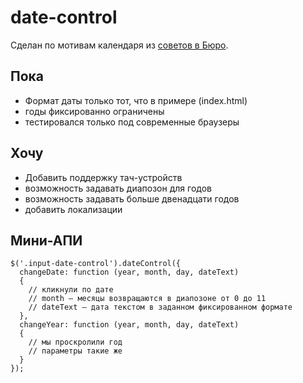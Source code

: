 date-control
============

Сделан по мотивам календаря из [советов в Бюро](http://artgorbunov.ru/bb/soviet/20070628/).

## Пока

* Формат даты только тот, что в примере (index.html)
* годы фиксированно ограничены
* тестировался только под современные браузеры

## Хочу

* Добавить поддержку тач-устройств
* возможность задавать диапозон для годов
* возможность задавать больше двенадцати годов
* добавить локализации

## Мини-АПИ

```
$('.input-date-control').dateControl({
  changeDate: function (year, month, day, dateText)
  {
    // кликнули по дате
    // month — месяцы возвращаются в диапозоне от 0 до 11
    // dateText — дата текстом в заданном фиксированном формате
  },
  changeYear: function (year, month, day, dateText)
  {
    // мы проскролили год
    // параметры такие же
  }
});

